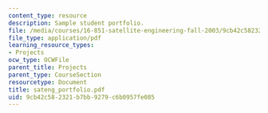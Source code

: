 ```yaml
---
content_type: resource
description: Sample student portfolio.
file: /media/courses/16-851-satellite-engineering-fall-2003/9cb42c582321b7bb9279c6b0957fe085_sateng_portfolio.pdf
file_type: application/pdf
learning_resource_types:
- Projects
ocw_type: OCWFile
parent_title: Projects
parent_type: CourseSection
resourcetype: Document
title: sateng_portfolio.pdf
uid: 9cb42c58-2321-b7bb-9279-c6b0957fe085
---
```

